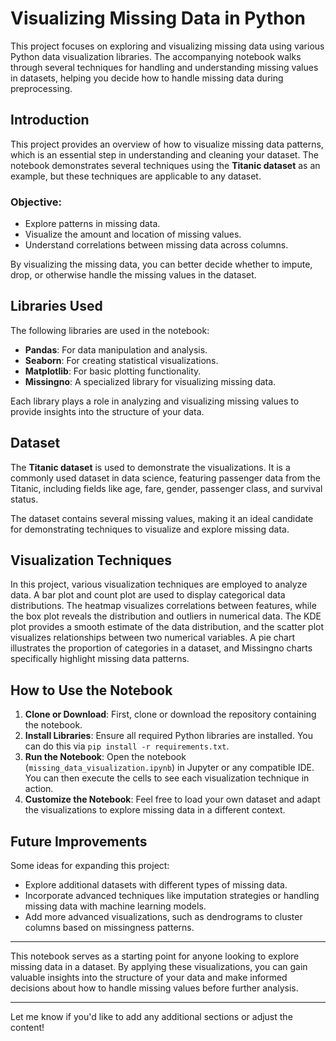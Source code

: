 # **Visualizing Missing Data in Python**

This project focuses on exploring and visualizing missing data using various Python data visualization libraries. The accompanying notebook walks through several techniques for handling and understanding missing values in datasets, helping you decide how to handle missing data during preprocessing.

## **Introduction**

This project provides an overview of how to visualize missing data patterns, which is an essential step in understanding and cleaning your dataset. The notebook demonstrates several techniques using the **Titanic dataset** as an example, but these techniques are applicable to any dataset.

### **Objective**:
- Explore patterns in missing data.
- Visualize the amount and location of missing values.
- Understand correlations between missing data across columns.

By visualizing the missing data, you can better decide whether to impute, drop, or otherwise handle the missing values in the dataset.

## **Libraries Used**

The following libraries are used in the notebook:
- **Pandas**: For data manipulation and analysis.
- **Seaborn**: For creating statistical visualizations.
- **Matplotlib**: For basic plotting functionality.
- **Missingno**: A specialized library for visualizing missing data.

Each library plays a role in analyzing and visualizing missing values to provide insights into the structure of your data.

## **Dataset**

The **Titanic dataset** is used to demonstrate the visualizations. It is a commonly used dataset in data science, featuring passenger data from the Titanic, including fields like age, fare, gender, passenger class, and survival status.

The dataset contains several missing values, making it an ideal candidate for demonstrating techniques to visualize and explore missing data.

## **Visualization Techniques**

In this project, various visualization techniques are employed to analyze data. A bar plot and count plot are used to display categorical data distributions. The heatmap visualizes correlations between features, while the box plot reveals the distribution and outliers in numerical data. The KDE plot provides a smooth estimate of the data distribution, and the scatter plot visualizes relationships between two numerical variables. A pie chart illustrates the proportion of categories in a dataset, and Missingno charts specifically highlight missing data patterns.

## **How to Use the Notebook**

1. **Clone or Download**: First, clone or download the repository containing the notebook.
2. **Install Libraries**: Ensure all required Python libraries are installed. You can do this via `pip install -r requirements.txt`.
3. **Run the Notebook**: Open the notebook (`missing_data_visualization.ipynb`) in Jupyter or any compatible IDE. You can then execute the cells to see each visualization technique in action.
4. **Customize the Notebook**: Feel free to load your own dataset and adapt the visualizations to explore missing data in a different context.

## **Future Improvements**

Some ideas for expanding this project:
- Explore additional datasets with different types of missing data.
- Incorporate advanced techniques like imputation strategies or handling missing data with machine learning models.
- Add more advanced visualizations, such as dendrograms to cluster columns based on missingness patterns.

---

This notebook serves as a starting point for anyone looking to explore missing data in a dataset. By applying these visualizations, you can gain valuable insights into the structure of your data and make informed decisions about how to handle missing values before further analysis.

---

Let me know if you'd like to add any additional sections or adjust the content!
